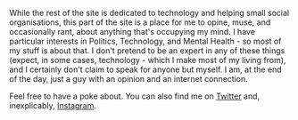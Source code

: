 While the rest of the site is dedicated to technology and helping small social organisations, this part of the site is a place for me to opine, muse, and occasionally rant, about anything that's occupying my mind. I have particular interests in Politics, Technology, and Mental Health - so most of my stuff is about that. I don't pretend to be an expert in any of these things (expect, in some cases, technology - which I make most of my living from), and I certainly don't claim to speak for anyone but myself. I am, at the end of the day, just a guy with an opinion and an internet connection.

Feel free to have a poke about. You can also find me on [Twitter](https://twitter.com/willchurchill) and, inexplicably, [Instagram](https://www.instagram.com/willchurchill89/).